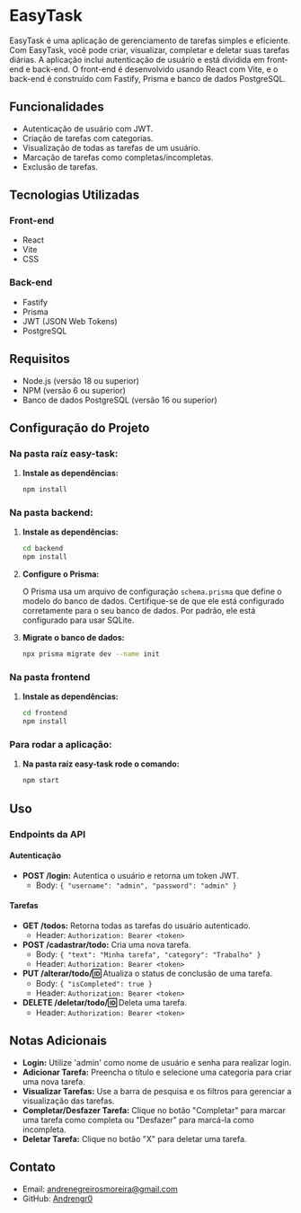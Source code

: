 # EasyTask

EasyTask é uma aplicação de gerenciamento de tarefas simples e eficiente. Com EasyTask, você pode criar, visualizar, completar e deletar suas tarefas diárias. A aplicação inclui autenticação de usuário e está dividida em front-end e back-end. O front-end é desenvolvido usando React com Vite, e o back-end é construído com Fastify, Prisma e banco de dados PostgreSQL.

## Funcionalidades

- Autenticação de usuário com JWT.
- Criação de tarefas com categorias.
- Visualização de todas as tarefas de um usuário.
- Marcação de tarefas como completas/incompletas.
- Exclusão de tarefas.

## Tecnologias Utilizadas

### Front-end

- React
- Vite
- CSS

### Back-end

- Fastify
- Prisma
- JWT (JSON Web Tokens)
- PostgreSQL

## Requisitos

- Node.js (versão 18 ou superior)
- NPM (versão 6 ou superior)
- Banco de dados PostgreSQL (versão 16 ou superior)

## Configuração do Projeto

### Na pasta raíz easy-task:

1. **Instale as dependências:**

    ```bash
    npm install
    ```

### Na pasta backend:

1. **Instale as dependências:**

    ```bash
    cd backend
    npm install
    ```

2. **Configure o Prisma:**

    O Prisma usa um arquivo de configuração `schema.prisma` que define o modelo do banco de dados. Certifique-se de que ele está configurado corretamente para o seu banco de dados. Por padrão, ele está configurado para usar SQLite.

3. **Migrate o banco de dados:**

    ```bash
    npx prisma migrate dev --name init
    ```

### Na pasta frontend

1. **Instale as dependências:**

    ```bash
    cd frontend
    npm install
    ```

### Para rodar a aplicação:

1. **Na pasta raíz easy-task rode o comando:**

    ```bash
    npm start
    ```

## Uso

### Endpoints da API

#### Autenticação

- **POST /login:** Autentica o usuário e retorna um token JWT.
  - Body: `{ "username": "admin", "password": "admin" }`

#### Tarefas

- **GET /todos:** Retorna todas as tarefas do usuário autenticado.
  - Header: `Authorization: Bearer <token>`
- **POST /cadastrar/todo:** Cria uma nova tarefa.
  - Body: `{ "text": "Minha tarefa", "category": "Trabalho" }`
  - Header: `Authorization: Bearer <token>`
- **PUT /alterar/todo/:id:** Atualiza o status de conclusão de uma tarefa.
  - Body: `{ "isCompleted": true }`
  - Header: `Authorization: Bearer <token>`
- **DELETE /deletar/todo/:id:** Deleta uma tarefa.
  - Header: `Authorization: Bearer <token>`

## Notas Adicionais

- **Login:** Utilize 'admin' como nome de usuário e senha para realizar login.
- **Adicionar Tarefa:** Preencha o título e selecione uma categoria para criar uma nova tarefa.
- **Visualizar Tarefas:** Use a barra de pesquisa e os filtros para gerenciar a visualização das tarefas.
- **Completar/Desfazer Tarefa:** Clique no botão "Completar" para marcar uma tarefa como completa ou "Desfazer" para marcá-la como incompleta.
- **Deletar Tarefa:** Clique no botão "X" para deletar uma tarefa.

## Contato

- Email: [andrenegreirosmoreira@gmail.com](mailto:andrenegreirosmoreira@gmail.com)
- GitHub: [Andrengr0](https://github.com/Andrengr0)

 
